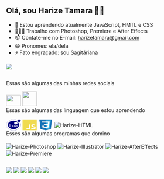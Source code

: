 ## Olá, sou Harize Tamara 👋😊

<!-- - 👩🏻‍💻 Estou trabalhando atualmente em ... -->
- 🧠 Estou aprendendo atualmente JavaScript, HMTL e CSS
- 👩🏻‍💻 Trabalho com Photoshop, Premiere e After Effects
- 📫 Contate-me no E-mail: harizetamara@gmail.com
- 😄 Pronomes: ela/dela
- ⚡ Fato engraçado: sou Sagitáriana

<div>
<a href="https://github.com/anuraghazra/github-readme-stats">
  <img height=180em align="center" src="https://github-readme-stats.vercel.app/api?username=HarizeTamara&theme=dark&show_icons=true&include_all_commits=true&count_private=true" />
</a>
<!--<a href="https://github.com/anuraghazra/convoychat">
  <img height=180em align="center" src="https://github-readme-stats.vercel.app/api/top-langs?username=HarizeTamara&layout=compact&langs_count=16&theme=dark" />
</a>-->
</div>

## ##
Essas são algumas das minhas redes sociais
<div> 
  <a href="https://ko-fi.com/eusouivypoison" target="_blank"><img src="https://storage.ko-fi.com/cdn/logomarkLogo.png" target="_blank" height=30" width="40"></a>
  <a href="https://www.instagram.com/harizetamara/" target="_blank"><img src="https://upload.wikimedia.org/wikipedia/commons/thumb/e/e7/Instagram_logo_2016.svg/2048px-Instagram_logo_2016.svg.png" target="_blank" height="40" width="40"></a>
</div> 
Essas são algumas das linguagem que estou aprendendo
<div style="display: inline_block"><br>
  <img align="center" alt="Harize-Lua" height="30" width="40" src="https://raw.githubusercontent.com/devicons/devicon/master/icons/lua/lua-plain.svg">
  <img align="center" alt="Harize-Js" height="30" width="40" src="https://raw.githubusercontent.com/devicons/devicon/master/icons/javascript/javascript-plain.svg">
  <img align="center" alt="Harize-CSS" height="30" width="40" src="https://raw.githubusercontent.com/devicons/devicon/master/icons/css3/css3-original.svg">
  <img align="center" alt="Harize-HTML" height="30" width="40" src="https://cdn.jsdelivr.net/gh/devicons/devicon@latest/icons/html5/html5-original.svg">
<!--  <img align="center" alt="Rafa-React" height="30" width="40" src="https://raw.githubusercontent.com/devicons/devicon/master/icons/react/react-original.svg">
  <img align="center" alt="Rafa-Python" height="30" width="40" src="https://raw.githubusercontent.com/devicons/devicon/master/icons/python/python-original.svg">
  <img align="center" alt="Rafa-Csharp" height="30" width="40" src="https://raw.githubusercontent.com/devicons/devicon/master/icons/csharp/csharp-original.svg"> -->
</div>
Esses são algumas programas que domino 
<div style="display: inline_block"><br>
  <img align="center" alt="Harize-Photoshop" height="30" width="40" src="https://cdn.jsdelivr.net/gh/devicons/devicon@latest/icons/photoshop/photoshop-original.svg">  
  <img align="center" alt="Harize-Illustrator" height="30" width="40" src="https://cdn.jsdelivr.net/gh/devicons/devicon@latest/icons/illustrator/illustrator-plain.svg">
  <img align="center" alt="Harize-AfterEffects" height="30" width="40" src="https://cdn.jsdelivr.net/gh/devicons/devicon@latest/icons/aftereffects/aftereffects-original.svg">
  <img align="center" alt="Harize-Premiere" height="30" width="40" src="https://cdn.jsdelivr.net/gh/devicons/devicon@latest/icons/premierepro/premierepro-original.svg">
</div>

##

<div> 
  <a href="https://www.youtube.com/@eusouivypoison" target="_blank"><img src="https://img.shields.io/badge/YouTube-FF0000?style=for-the-badge&logo=youtube&logoColor=white" target="_blank"></a>
  <a href="https://instagram.com/eusouivypoison" target="_blank"><img src="https://img.shields.io/badge/-Instagram-%23E4405F?style=for-the-badge&logo=instagram&logoColor=white" target="_blank"></a>
 	<a href="https://www.twitch.tv/eusouivypoison" target="_blank"><img src="https://img.shields.io/badge/Twitch-9146FF?style=for-the-badge&logo=twitch&logoColor=white" target="_blank"></a>
 <a href="https://discord.gg/Xyzss5nxPk" target="_blank"><img src="https://img.shields.io/badge/Discord-7289DA?style=for-the-badge&logo=discord&logoColor=white" target="_blank"></a> 
  <a href = "mailto:harizetamara@gmail.com"><img src="https://img.shields.io/badge/-Gmail-%23333?style=for-the-badge&logo=gmail&logoColor=white" target="_blank"></a>
  <a href="https://www.linkedin.com/in/harizetamara/" target="_blank"><img src="https://img.shields.io/badge/-LinkedIn-%230077B5?style=for-the-badge&logo=linkedin&logoColor=white" target="_blank"></a> 
  
</div>
